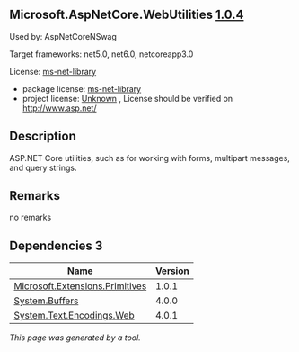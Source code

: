 Microsoft.AspNetCore.WebUtilities [1.0.4](https://www.nuget.org/packages/Microsoft.AspNetCore.WebUtilities/1.0.4)
--------------------

Used by: AspNetCoreNSwag

Target frameworks: net5.0, net6.0, netcoreapp3.0

License: [ms-net-library](../../../../licenses/ms-net-library) 

- package license: [ms-net-library](http://www.microsoft.com/web/webpi/eula/net_library_eula_enu.htm) 
- project license: [Unknown](http://www.asp.net/) , License should be verified on http://www.asp.net/

Description
-----------
ASP.NET Core utilities, such as for working with forms, multipart messages, and query strings.

Remarks
-----------
no remarks


Dependencies 3
-----------

|Name|Version|
|----------|:----|
|[Microsoft.Extensions.Primitives](../../../../packages/nuget.org/microsoft.extensions.primitives/1.0.1)|1.0.1|
|[System.Buffers](../../../../packages/nuget.org/system.buffers/4.0.0)|4.0.0|
|[System.Text.Encodings.Web](../../../../packages/nuget.org/system.text.encodings.web/4.0.1)|4.0.1|

*This page was generated by a tool.*